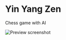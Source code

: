 Yin Yang Zen
============

Chess game with AI

![Preview screenshot](https://raw.github.com/zhangxin840/yinYangZen/master/screenShot.jpg)
